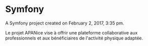 Symfony
=======

A Symfony project created on February 2, 2017, 3:35 pm.

Le projet APANice vise à offrir une plateforme collaborative aux professionnels et aux bénéficiaires de l'activité physique adaptée.
